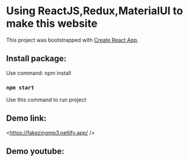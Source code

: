 # Using ReactJS,Redux,MaterialUI to make this website



This project was bootstrapped with [Create React App](https://github.com/facebook/create-react-app).

## Install package:
Use command: npm install

### `npm start`
Use this command to run project
## Demo link:
<https://fakezingmp3.netlify.app/ />
## Demo youtube:





